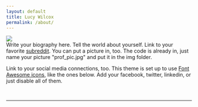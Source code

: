 ```yaml
---
layout: default
title: Lucy Wilcox
permalink: /about/
---
```


<img class="col one right" src="/img/prof_pic.jpg">

<br/>
Write your biography here. Tell the world about yourself. Link to your favorite <a href="http://reddit.com" target="blank">subreddit</a>. You can put a picture in, too. The code is already in, just name your picture "prof_pic.jpg" and put it in the img folder. 

Link to your social media connections, too. This theme is set up to use <a href="http://fortawesome.github.io/Font-Awesome/" target="blank">Font Awesome icons</a>, like the ones below. Add your facebook, twitter, linkedin, or just disable all of them. 


<br/>
<hr/>
<br/>
<span class="contacticon center">
	<a href="mailto:lucy.wilcox@students.olin.edu"><i class="fa fa-envelope-square"></i></a>
	<a href="https://github.com/LucyWilcox" target="_blank"><i class="fa fa-github-square"></i></a>
	<a href="https://www.linkedin.com/in/lywilcox" target="_blank"><i class="fa fa-linkedin-square"></i></a>
</span>

<!-- <div class="col three caption">
	You can even add a little note about which of these is the best way to reach you.
</div>
 -->

